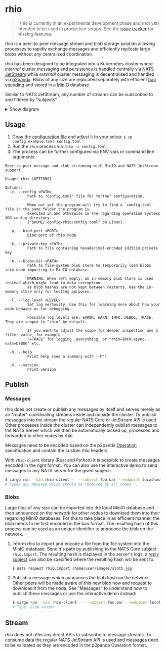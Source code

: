 # rhio

> ℹ️ rhio is currently in an experimental development phase and (not yet) intended to be used in production setups. See the [issue tracker](https://github.com/HIRO-MicroDataCenters-BV/rhio/issues) for missing features.

rhio is a peer-to-peer message stream and blob storage solution allowing processes to rapidly exchange messages and efficiently replicate large blobs without any centralised coordination.

rhio has been designed to be integrated into a Kubernetes cluster where _internal_ cluster messaging and persistence is handled centrally via [NATS JetStream](https://docs.nats.io/nats-concepts/jetstream) while _external_ cluster messaging is decentralised and handled via [p2panda](https://p2panda.org). Blobs of any size are replicated separately with efficient [bao encoding](https://github.com/oconnor663/bao) and stored in a [MinIO](https://min.io/) database.

Similar to NATS JetStream, any number of streams can be subscribed to and filtered by "subjects".

<details>
<summary>Show diagram</summary>

```
                                                   .. other clusters ..

                                                           ▲  │
 Cluster                                                   │  │
┌──────────────────────────────────────────────────────────┼──┼──────┐
│                                                          │  │      │
│ ┌─────────────────┐         ┌──────────┐   Publish   ┌───┼──▼───┐  │
│ │                 ┼─────────►          ┼─────────────►          │  │
│ │   .. other      │         │   NATS   │             │   rhio   │  │
│ │   processes ..  │         │  Server  │  Subscribe  │ p2p node │  │
│ │                 ◄─────────┼          ◄─────────────┼          │  │
│ └─────────────────┘         └──────────┘             └───▲──┬───┘  │
│                                                          │  │      │
│                                                          │  │      │
│                                                     ┌────┼──▼────┐ │
│                                                     │  MinIO S3  │ │
│                                                     │ Blob Store │ │
│                                                     └────────────┘ │
└────────────────────────────────────────────────────────────────────┘
```
</details>

## Usage

1. Copy the [configuration file](/rhio/config.example.toml) and adjust it to your setup: `$ cp config.example.toml config.toml`
2. Run the `rhio` process via `rhio -c config.toml`
3. The process can be further configured via ENV vars or command line arguments:

```
Peer-to-peer message and blob streaming with MinIO and NATS JetStream support

Usage: rhio [OPTIONS]

Options:
  -c, --config <PATH>
          Path to "config.toml" file for further configuration.

          When not set the program will try to find a `config.toml` file in the same folder the program is
          executed in and otherwise in the regarding operation systems XDG config directory
          ("$HOME/.config/rhio/config.toml" on Linux).

  -p, --bind-port <PORT>
          Bind port of rhio node

  -k, --private-key <PATH>
          Path to file containing hexadecimal-encoded Ed25519 private key

  -b, --blobs-dir <PATH>
          Path to file-system blob store to temporarily load blobs into when importing to MinIO database.

          WARNING: When left empty, an in-memory blob store is used instead which might lead to data corruption
          as blob hashes are not kept between restarts. Use the in-memory store only for testing purposes.

  -l, --log-level <LEVEL>
          Set log verbosity. Use this for learning more about how your node behaves or for debugging.

          Possible log levels are: ERROR, WARN, INFO, DEBUG, TRACE. They are scoped to "rhio" by default.

          If you want to adjust the scope for deeper inspection use a filter value, for example
          "=TRACE" for logging _everything_ or "rhio=INFO,async-nats=DEBUG" etc.

  -h, --help
          Print help (see a summary with '-h')

  -V, --version
          Print version
```

## Publish

### Messages

rhio does not create or publish any messages by itself and serves merely as an "router" coordinating streams inside and outside the cluster. To publish messages into the stream the regular NATS Core or JetStream API is used. Other processes inside the cluster can independently publish messages to the NATS Server which will then be automatically picked up, processed and forwarded to other nodes by rhio.

Messages need to be encoded based on the p2panda [Operation](https://p2panda.org/specifications/namakemono/#operations) specification and contain the custom rhio headers.

With `rhio-client` library (Rust and Python) it is possible to create messages encoded in the right format. You can also use the interactive demo to send messages to any NATS server for the given subject:

```bash
$ cargo run --bin rhio-client -- --subject foo.bar --endpoint localhost:4222
# Type: any message which should be received by all nodes ..
```

### Blobs

Large files of any size can be imported into the local MinIO database and then announced on the network for other nodes to download them into their regarding MinIO databases. For this to take place in an efficient manner, the blob needs to be first encoded in the bao format. The resulting hash of this process can be used as an unique identifier to announce the blob on the network.

1. Inform rhio to import and encode a file from the file system into the MinIO database. Send it's path by publishing to the NATS Core subject `rhio.import`. The resulting hash is displayed in the server's logs, a [reply subject](https://docs.nats.io/nats-concepts/core-nats/reqreply) can also be specified where the resulting hash will be sent to.
   ```
   $ nats request rhio.import /home/user/images/sloth.jpg
   ```
2. Publish a message which announces the blob hash on the network. Other peers will be made aware of this new blob now and request to download it from the node. See "Messages" to understand how to publish these messages or use the interactive demo instead:
   ```bash
   $ cargo run --bin rhio-client -- --subject foo.bar --endpoint localhost:4222
   # Type: blob <hash>
   ```

## Stream

rhio does not offer any direct APIs to subscribe to message streams. To consume data the regular NATS JetStream API is used and messages need to be validated as they are encoded in the p2panda Operation format.
